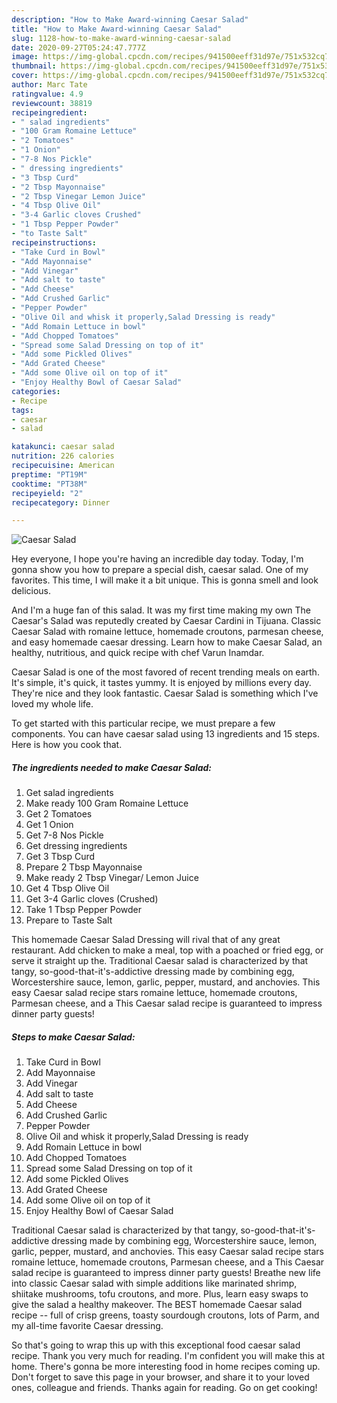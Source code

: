 ```yaml
---
description: "How to Make Award-winning Caesar Salad"
title: "How to Make Award-winning Caesar Salad"
slug: 1128-how-to-make-award-winning-caesar-salad
date: 2020-09-27T05:24:47.777Z
image: https://img-global.cpcdn.com/recipes/941500eeff31d97e/751x532cq70/caesar-salad-recipe-main-photo.jpg
thumbnail: https://img-global.cpcdn.com/recipes/941500eeff31d97e/751x532cq70/caesar-salad-recipe-main-photo.jpg
cover: https://img-global.cpcdn.com/recipes/941500eeff31d97e/751x532cq70/caesar-salad-recipe-main-photo.jpg
author: Marc Tate
ratingvalue: 4.9
reviewcount: 38819
recipeingredient:
- " salad ingredients"
- "100 Gram Romaine Lettuce"
- "2 Tomatoes"
- "1 Onion"
- "7-8 Nos Pickle"
- " dressing ingredients"
- "3 Tbsp Curd"
- "2 Tbsp Mayonnaise"
- "2 Tbsp Vinegar Lemon Juice"
- "4 Tbsp Olive Oil"
- "3-4 Garlic cloves Crushed"
- "1 Tbsp Pepper Powder"
- "to Taste Salt"
recipeinstructions:
- "Take Curd in Bowl"
- "Add Mayonnaise"
- "Add Vinegar"
- "Add salt to taste"
- "Add Cheese"
- "Add Crushed Garlic"
- "Pepper Powder"
- "Olive Oil and whisk it properly,Salad Dressing is ready"
- "Add Romain Lettuce in bowl"
- "Add Chopped Tomatoes"
- "Spread some Salad Dressing on top of it"
- "Add some Pickled Olives"
- "Add Grated Cheese"
- "Add some Olive oil on top of it"
- "Enjoy Healthy Bowl of Caesar Salad"
categories:
- Recipe
tags:
- caesar
- salad

katakunci: caesar salad 
nutrition: 226 calories
recipecuisine: American
preptime: "PT19M"
cooktime: "PT38M"
recipeyield: "2"
recipecategory: Dinner

---
```



![Caesar Salad](https://img-global.cpcdn.com/recipes/941500eeff31d97e/751x532cq70/caesar-salad-recipe-main-photo.jpg)

Hey everyone, I hope you're having an incredible day today. Today, I'm gonna show you how to prepare a special dish, caesar salad. One of my favorites. This time, I will make it a bit unique. This is gonna smell and look delicious.

And I&#39;m a huge fan of this salad. It was my first time making my own The Caesar&#39;s Salad was reputedly created by Caesar Cardini in Tijuana. Classic Caesar Salad with romaine lettuce, homemade croutons, parmesan cheese, and easy homemade caesar dressing. Learn how to make Caesar Salad, an healthy, nutritious, and quick recipe with chef Varun Inamdar.

Caesar Salad is one of the most favored of recent trending meals on earth. It's simple, it's quick, it tastes yummy. It is enjoyed by millions every day. They're nice and they look fantastic. Caesar Salad is something which I've loved my whole life.


To get started with this particular recipe, we must prepare a few components. You can have caesar salad using 13 ingredients and 15 steps. Here is how you cook that.

<!--inarticleads1-->

##### The ingredients needed to make Caesar Salad:

1. Get  salad ingredients
1. Make ready 100 Gram Romaine Lettuce
1. Get 2 Tomatoes
1. Get 1 Onion
1. Get 7-8 Nos Pickle
1. Get  dressing ingredients
1. Get 3 Tbsp Curd
1. Prepare 2 Tbsp Mayonnaise
1. Make ready 2 Tbsp Vinegar/ Lemon Juice
1. Get 4 Tbsp Olive Oil
1. Get 3-4 Garlic cloves (Crushed)
1. Take 1 Tbsp Pepper Powder
1. Prepare to Taste Salt


This homemade Caesar Salad Dressing will rival that of any great restaurant. Add chicken to make a meal, top with a poached or fried egg, or serve it straight up the. Traditional Caesar salad is characterized by that tangy, so-good-that-it&#39;s-addictive dressing made by combining egg, Worcestershire sauce, lemon, garlic, pepper, mustard, and anchovies. This easy Caesar salad recipe stars romaine lettuce, homemade croutons, Parmesan cheese, and a This Caesar salad recipe is guaranteed to impress dinner party guests! 

<!--inarticleads2-->

##### Steps to make Caesar Salad:

1. Take Curd in Bowl
1. Add Mayonnaise
1. Add Vinegar
1. Add salt to taste
1. Add Cheese
1. Add Crushed Garlic
1. Pepper Powder
1. Olive Oil and whisk it properly,Salad Dressing is ready
1. Add Romain Lettuce in bowl
1. Add Chopped Tomatoes
1. Spread some Salad Dressing on top of it
1. Add some Pickled Olives
1. Add Grated Cheese
1. Add some Olive oil on top of it
1. Enjoy Healthy Bowl of Caesar Salad


Traditional Caesar salad is characterized by that tangy, so-good-that-it&#39;s-addictive dressing made by combining egg, Worcestershire sauce, lemon, garlic, pepper, mustard, and anchovies. This easy Caesar salad recipe stars romaine lettuce, homemade croutons, Parmesan cheese, and a This Caesar salad recipe is guaranteed to impress dinner party guests! Breathe new life into classic Caesar salad with simple additions like marinated shrimp, shiitake mushrooms, tofu croutons, and more. Plus, learn easy swaps to give the salad a healthy makeover. The BEST homemade Caesar salad recipe -- full of crisp greens, toasty sourdough croutons, lots of Parm, and my all-time favorite Caesar dressing. 

So that's going to wrap this up with this exceptional food caesar salad recipe. Thank you very much for reading. I'm confident you will make this at home. There's gonna be more interesting food in home recipes coming up. Don't forget to save this page in your browser, and share it to your loved ones, colleague and friends. Thanks again for reading. Go on get cooking!
